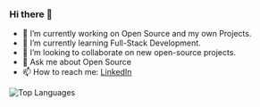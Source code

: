 ### Hi there 👋

- 🔭 I’m currently working on Open Source and my own Projects.
- 🌱 I’m currently learning Full-Stack Development.
- 👯 I’m looking to collaborate on new open-source projects.
- 💬 Ask me about Open Source
- 📫 How to reach me: [LinkedIn](https://www.linkedin.com/in/thedipankarroy/)


![Top Languages](https://github-readme-stats.vercel.app/api/wakatime?username=the_dipankarroy\&layout=compact)
